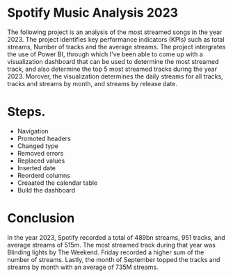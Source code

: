 # Spotify Music Analysis 2023
The following project is an analysis of the most streamed songs in the year 2023. The project identifies key performance indicators (KPIs) such as total streams, Number of tracks and the average streams. The project intergrates the use of Power BI, through which I've been able to come up with a visualization dashboard that can be used to determine the most streamed track, and also determine the top 5 most streamed tracks during the year 2023. Morover, the visualization determines the daily streams for all tracks, tracks and streams by month, and streams by release date.

# Steps.
* Navigation
* Promoted headers
* Changed type
* Removed errors
* Replaced values
* Inserted date
* Reorderd columns
* Creaated the calendar table
* Build the dashboard

# Conclusion
In the year 2023, Spotify recorded a total of 489bn streams, 951 tracks, and average streams of 515m. The most streamed track during that year was Blinding lights by The Weekend. Friday recorded a higher sum of the number of streams. Lastly, the month of September topped the tracks and streams by month with an average of 735M streams.
